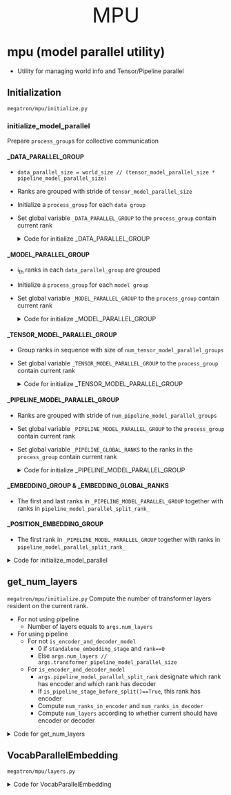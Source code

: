 <div align='center'><font size='20'> MPU </font></div>

# mpu (model parallel utility)
* Utility for managing world info and Tensor/Pipeline parallel

## Initialization
`megatron/mpu/initialize.py`

### initialize_model_parallel
Prepare `process_group`s for collective communication
#### _DATA_PARALLEL_GROUP
* `data_parallel_size = world_size // (tensor_model_parallel_size * pipeline_model_parallel_size)`
* Ranks are grouped with stride of `tensor_model_parallel_size` 
* Initialize a `process_group` for each `data group `
* Set global variable `_DATA_PARALLEL_GROUP` to the `process_group` contain current rank
  <details> 
      <summary>Code for initialize _DATA_PARALLEL_GROUP</summary>  

  ```Python
  all_data_parallel_group_ranks = []
  for i in range(pipeline_model_parallel_size):
      start_rank = i * num_pipeline_model_parallel_groups
      end_rank = (i + 1) * num_pipeline_model_parallel_groups
      for j in range(tensor_model_parallel_size):
          ranks = range(start_rank + j, end_rank,
                        tensor_model_parallel_size)
          all_data_parallel_group_ranks.append(list(ranks))
          group = torch.distributed.new_group(ranks)
          if rank in ranks:
              _DATA_PARALLEL_GROUP = group
  ```
  </details>

#### _MODEL_PARALLEL_GROUP
* i<sub>th</sub> ranks in each `data_parallel_group` are grouped
* Initialize a `process_group` for each `model group `
* Set global variable `_MODEL_PARALLEL_GROUP` to the `process_group` contain current rank
  <details> 
      <summary>Code for initialize _MODEL_PARALLEL_GROUP</summary>  

  ```Python
  for i in range(data_parallel_size):
      ranks = [data_parallel_group_ranks[i]
               for data_parallel_group_ranks in all_data_parallel_group_ranks]
      group = torch.distributed.new_group(ranks)
      if rank in ranks:
          _MODEL_PARALLEL_GROUP = group
  ```
  </details>

#### _TENSOR_MODEL_PARALLEL_GROUP
* Group ranks in sequence with size of `num_tensor_model_parallel_groups`
* Set global variable `_TENSOR_MODEL_PARALLEL_GROUP` to the `process_group` contain current rank
  <details> 
      <summary>Code for initialize _TENSOR_MODEL_PARALLEL_GROUP</summary>  

  ```Python
  for i in range(num_tensor_model_parallel_groups):
      ranks = range(i * tensor_model_parallel_size,
                    (i + 1) * tensor_model_parallel_size)
      group = torch.distributed.new_group(ranks)
      if rank in ranks:
          _TENSOR_MODEL_PARALLEL_GROUP = group
  ```
  </details>

#### _PIPELINE_MODEL_PARALLEL_GROUP
* Ranks are grouped with stride of `num_pipeline_model_parallel_groups`
* Set global variable `_PIPELINE_MODEL_PARALLEL_GROUP` to the `process_group` contain current rank
* Set global variable `_PIPELINE_GLOBAL_RANKS` to the ranks in the `process_group` contain current rank
  <details> 
      <summary>Code for initialize _PIPELINE_MODEL_PARALLEL_GROUP</summary>  

  ```Python
  for i in range(num_pipeline_model_parallel_groups):
    ranks = range(i, world_size,
                  num_pipeline_model_parallel_groups)
    group = torch.distributed.new_group(ranks)
    if rank in ranks:
        _PIPELINE_MODEL_PARALLEL_GROUP = group
        _PIPELINE_GLOBAL_RANKS = ranks
  ```
  </details>

#### _EMBEDDING_GROUP & _EMBEDDING_GLOBAL_RANKS
* The first and last ranks in `_PIPELINE_MODEL_PARALLEL_GROUP` together with ranks in `pipeline_model_parallel_split_rank_` 

#### _POSITION_EMBEDDING_GROUP
* The first rank in `_PIPELINE_MODEL_PARALLEL_GROUP` together with ranks in `pipeline_model_parallel_split_rank_` 

<details> 
    <summary>Code for initialize_model_parallel</summary>  

```Python
def initialize_model_parallel(tensor_model_parallel_size_=1,
                              pipeline_model_parallel_size_=1,
                              virtual_pipeline_model_parallel_size_=None,
                              pipeline_model_parallel_split_rank_=None):
    """
    Initialize model data parallel groups.

    Arguments:
        tensor_model_parallel_size: number of GPUs used for tensor model parallelism.
        pipeline_model_parallel_size: number of GPUs used for pipeline model parallelism.
        virtual_pipeline_model_parallel_size: number of virtual stages (interleaved
                                              pipeline).
        pipeline_model_parallel_split_rank: for models with both encoder and decoder,
                                            rank in pipeline with split point.


    Let's say we have a total of 16 GPUs denoted by g0 ... g15 and we
    use 2 GPUs to parallelize the model tensor, and 4 GPUs to parallelize
    the model pipeline. The present function will
    create 8 tensor model-parallel groups, 4 pipeline model-parallel groups
    and 8 data-parallel groups as:
        8 data_parallel groups:
            [g0, g2], [g1, g3], [g4, g6], [g5, g7], [g8, g10], [g9, g11], [g12, g14], [g13, g15]
        8 tensor model-parallel groups:
            [g0, g1], [g2, g3], [g4, g5], [g6, g7], [g8, g9], [g10, g11], [g12, g13], [g14, g15]
        4 pipeline model-parallel groups:
            [g0, g4, g8, g12], [g1, g5, g9, g13], [g2, g6, g10, g14], [g3, g7, g11, g15]
    Note that for efficiency, the caller should make sure adjacent ranks
    are on the same DGX box. For example if we are using 2 DGX-1 boxes
    with a total of 16 GPUs, rank 0 to 7 belong to the first box and
    ranks 8 to 15 belong to the second box.
    """
    if torch.distributed.get_rank() == 0:
        print('> initializing tensor model parallel with size {}'.format(
            tensor_model_parallel_size_))
        print('> initializing pipeline model parallel with size {}'.format(
            pipeline_model_parallel_size_))
    # Get world size and rank. Ensure some consistencies.
    assert torch.distributed.is_initialized()
    world_size = torch.distributed.get_world_size()
    tensor_model_parallel_size = min(tensor_model_parallel_size_, world_size)
    pipeline_model_parallel_size = min(pipeline_model_parallel_size_, world_size)
    ensure_divisibility(world_size,
                        tensor_model_parallel_size * pipeline_model_parallel_size)
    data_parallel_size = world_size // (tensor_model_parallel_size *
                                        pipeline_model_parallel_size)

    num_tensor_model_parallel_groups = world_size // tensor_model_parallel_size
    num_pipeline_model_parallel_groups = world_size // pipeline_model_parallel_size
    num_data_parallel_groups = world_size // data_parallel_size

    if virtual_pipeline_model_parallel_size_ is not None:
        global _VIRTUAL_PIPELINE_MODEL_PARALLEL_RANK
        global _VIRTUAL_PIPELINE_MODEL_PARALLEL_WORLD_SIZE
        _VIRTUAL_PIPELINE_MODEL_PARALLEL_RANK = 0
        _VIRTUAL_PIPELINE_MODEL_PARALLEL_WORLD_SIZE = virtual_pipeline_model_parallel_size_

    if pipeline_model_parallel_split_rank_ is not None:
        global _PIPELINE_MODEL_PARALLEL_SPLIT_RANK
        _PIPELINE_MODEL_PARALLEL_SPLIT_RANK = pipeline_model_parallel_split_rank_

    rank = torch.distributed.get_rank()

    # Build the data-parallel groups.
    global _DATA_PARALLEL_GROUP
    assert _DATA_PARALLEL_GROUP is None, \
        'data parallel group is already initialized'
    all_data_parallel_group_ranks = []
    for i in range(pipeline_model_parallel_size):
        start_rank = i * num_pipeline_model_parallel_groups
        end_rank = (i + 1) * num_pipeline_model_parallel_groups
        for j in range(tensor_model_parallel_size):
            ranks = range(start_rank + j, end_rank,
                          tensor_model_parallel_size)
            all_data_parallel_group_ranks.append(list(ranks))
            group = torch.distributed.new_group(ranks)
            if rank in ranks:
                _DATA_PARALLEL_GROUP = group

    # Build the model-parallel groups.
    global _MODEL_PARALLEL_GROUP
    assert _MODEL_PARALLEL_GROUP is None, \
        'model parallel group is already initialized'
    for i in range(data_parallel_size):
        ranks = [data_parallel_group_ranks[i]
                 for data_parallel_group_ranks in all_data_parallel_group_ranks]
        group = torch.distributed.new_group(ranks)
        if rank in ranks:
            _MODEL_PARALLEL_GROUP = group

    # Build the tensor model-parallel groups.
    global _TENSOR_MODEL_PARALLEL_GROUP
    assert _TENSOR_MODEL_PARALLEL_GROUP is None, \
        'tensor model parallel group is already initialized'
    for i in range(num_tensor_model_parallel_groups):
        ranks = range(i * tensor_model_parallel_size,
                      (i + 1) * tensor_model_parallel_size)
        group = torch.distributed.new_group(ranks)
        if rank in ranks:
            _TENSOR_MODEL_PARALLEL_GROUP = group

    # Build the pipeline model-parallel groups and embedding groups
    # (first and last rank in each pipeline model-parallel group).
    global _PIPELINE_MODEL_PARALLEL_GROUP
    global _PIPELINE_GLOBAL_RANKS
    assert _PIPELINE_MODEL_PARALLEL_GROUP is None, \
        'pipeline model parallel group is already initialized'
    global _EMBEDDING_GROUP
    global _EMBEDDING_GLOBAL_RANKS
    assert _EMBEDDING_GROUP is None, \
        'embedding group is already initialized'
    global _POSITION_EMBEDDING_GROUP
    global _POSITION_EMBEDDING_GLOBAL_RANKS
    assert _POSITION_EMBEDDING_GROUP is None, \
        'position embedding group is already initialized'
    for i in range(num_pipeline_model_parallel_groups):
        ranks = range(i, world_size,
                      num_pipeline_model_parallel_groups)
        group = torch.distributed.new_group(ranks)
        if rank in ranks:
            _PIPELINE_MODEL_PARALLEL_GROUP = group
            _PIPELINE_GLOBAL_RANKS = ranks
        # Setup embedding group (to exchange gradients between
        # first and last stages).
        if len(ranks) > 1:
            embedding_ranks = [ranks[0], ranks[-1]]
            position_embedding_ranks = [ranks[0]]
            if pipeline_model_parallel_split_rank_ is not None:
                if ranks[pipeline_model_parallel_split_rank_] not in embedding_ranks:
                    embedding_ranks = [ranks[0],
                                       ranks[pipeline_model_parallel_split_rank_],
                                       ranks[-1]]
                if ranks[pipeline_model_parallel_split_rank_] not in position_embedding_ranks:
                    position_embedding_ranks = [ranks[0],
                                       ranks[pipeline_model_parallel_split_rank_]]
        else:
            embedding_ranks = ranks
            position_embedding_ranks = ranks

        group = torch.distributed.new_group(embedding_ranks)
        if rank in embedding_ranks:
            _EMBEDDING_GROUP = group
        if rank in ranks:
            _EMBEDDING_GLOBAL_RANKS = embedding_ranks

        group = torch.distributed.new_group(position_embedding_ranks)
        if rank in position_embedding_ranks:
            _POSITION_EMBEDDING_GROUP = group
        if rank in ranks:
            _POSITION_EMBEDDING_GLOBAL_RANKS = position_embedding_ranks
```
</details>

## get_num_layers
`megatron/mpu/initialize.py`
Compute the number of transformer layers resident on the current rank.
* For not using pipeline
  - Number of layers equals to `args.num_layers`
* For using pipeline
  - For not `is_encoder_and_decoder_model`
    - 0 if `standalone_embedding_stage` and `rank==0`
    - Else `args.num_layers // args.transformer_pipeline_model_parallel_size`
  - For `is_encoder_and_decoder_model`
    - `args.pipeline_model_parallel_split_rank` designate which rank has encoder and which rank has decoder
    - If `is_pipeline_stage_before_split()==True`, this rank has encoder
    - Compute `num_ranks_in_encoder` and `num_ranks_in_decoder`
    - Compute `num_layers` according to whether current should have encoder or decoder

<details> 
    <summary>Code for get_num_layers</summary>  

```Python
def get_num_layers(args, is_encoder_and_decoder_model):
    """Compute the number of transformer layers resident on the current rank."""
if get_pipeline_model_parallel_world_size() > 1:
    if is_encoder_and_decoder_model:
        assert args.pipeline_model_parallel_split_rank is not None

        # When a standalone embedding stage is used, a rank is taken from
        # the encoder's ranks, to be used for the encoder's embedding
        # layer. This way, the rank referenced by the 'split rank' remains
        # the same whether or not a standalone embedding stage is used.
        num_ranks_in_encoder = (
            args.pipeline_model_parallel_split_rank - 1
            if args.standalone_embedding_stage else
            args.pipeline_model_parallel_split_rank
        )
        num_ranks_in_decoder = args.transformer_pipeline_model_parallel_size - num_ranks_in_encoder
        assert args.num_layers % num_ranks_in_encoder == 0, \
                'num_layers (%d) must be divisible by number of ranks given to encoder (%d)' % (args.num_layers, num_ranks_in_encoder)
        assert args.num_layers % num_ranks_in_decoder == 0, \
                'num_layers (%d) must be divisible by number of ranks given to decoder (%d)' % (args.num_layers, num_ranks_in_decoder)
        if is_pipeline_stage_before_split():
            num_layers = (
                0
                if args.standalone_embedding_stage
                and get_pipeline_model_parallel_rank() == 0 else
                args.num_layers // num_ranks_in_encoder
            )
        else:
            num_layers = args.num_layers // num_ranks_in_decoder
    else:
        assert args.num_layers % args.transformer_pipeline_model_parallel_size == 0, \
            'num_layers must be divisible by transformer_pipeline_model_parallel_size'

        # When a standalone embedding stage is used, all transformer layers
        # are divided among pipeline rank >= 1, while on pipeline rank 0,
        # ranks either contain the input embedding layer (virtual pp rank 0),
        # or no layers at all (virtual pp rank >= 1).
        num_layers = (
            0
            if args.standalone_embedding_stage
            and get_pipeline_model_parallel_rank() == 0 else
            args.num_layers // args.transformer_pipeline_model_parallel_size
        )
else:
    num_layers = args.num_layers
return num_layers
```
</details>

## VocabParallelEmbedding
`megatron/mpu/layers.py`

<details> 
    <summary>Code for VocabParallelEmbedding</summary>  

```Python
class VocabParallelEmbedding(torch.nn.Module):
    """Embedding parallelized in the vocabulary dimension.

    This is mainly adapted from torch.nn.Embedding and all the default
    values are kept.
    Arguments:
        num_embeddings: vocabulary size.
        embedding_dim: size of hidden state.
        init_method: method to initialize weights.
    """

    def __init__(self, num_embeddings, embedding_dim,
                 init_method=init.xavier_normal_):
        super(VocabParallelEmbedding, self).__init__()
        # Keep the input dimensions.
        self.num_embeddings = num_embeddings
        self.embedding_dim = embedding_dim
        # Set the detauls for compatibility.
        self.padding_idx = None
        self.max_norm = None
        self.norm_type = 2.
        self.scale_grad_by_freq = False
        self.sparse = False
        self._weight = None
        self.tensor_model_parallel_size = get_tensor_model_parallel_world_size()
        # Divide the weight matrix along the vocaburaly dimension.
        self.vocab_start_index, self.vocab_end_index = \
            VocabUtility.vocab_range_from_global_vocab_size(
                self.num_embeddings, get_tensor_model_parallel_rank(),
                self.tensor_model_parallel_size)
        self.num_embeddings_per_partition = self.vocab_end_index - \
            self.vocab_start_index

        # Allocate weights and initialize.
        args = get_args()
        if args.use_cpu_initialization:
            self.weight = Parameter(torch.empty(
                self.num_embeddings_per_partition, self.embedding_dim,
                dtype=args.params_dtype))
            _initialize_affine_weight_cpu(
                self.weight, self.num_embeddings, self.embedding_dim,
                self.num_embeddings_per_partition, 0, init_method)
        else:
            self.weight = Parameter(torch.empty(
                self.num_embeddings_per_partition, self.embedding_dim,
                device=torch.cuda.current_device(), dtype=args.params_dtype))
            _initialize_affine_weight_gpu(self.weight, init_method,
                                          partition_dim=0, stride=1)

    def forward(self, input_):
        if self.tensor_model_parallel_size > 1:
            # Build the mask.
            input_mask = (input_ < self.vocab_start_index) | \
                         (input_ >= self.vocab_end_index)
            # Mask the input.
            masked_input = input_.clone() - self.vocab_start_index
            masked_input[input_mask] = 0
        else:
            masked_input = input_
            # Get the embeddings.
        output_parallel = F.embedding(masked_input, self.weight,
                                      self.padding_idx, self.max_norm,
                                      self.norm_type, self.scale_grad_by_freq,
                                      self.sparse)
        # Mask the output embedding.
        if self.tensor_model_parallel_size > 1:
            output_parallel[input_mask, :] = 0.0
        # Reduce across all the model parallel GPUs.
        output = reduce_from_tensor_model_parallel_region(output_parallel)
        return output

```
</details>
